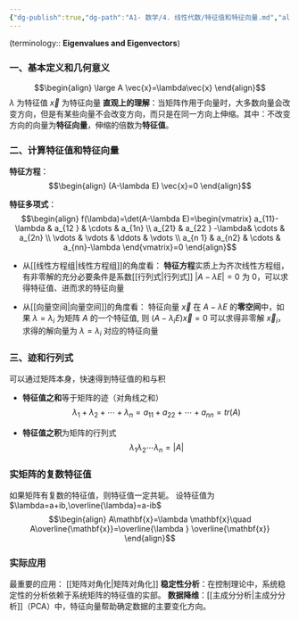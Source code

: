 ```yaml
---
{"dg-publish":true,"dg-path":"A1- 数学/4. 线性代数/特征值和特征向量.md","aliases":["特征值","特征向量"],"permalink":"/A1- 数学/4. 线性代数/特征值和特征向量/","dgPassFrontmatter":true,"noteIcon":"","created":"2024-10-08T19:35:28.743+08:00","updated":"2025-06-29T16:02:15.836+08:00"}
---
```


(terminology:: **Eigenvalues and Eigenvectors**)   

### 一、基本定义和几何意义
$$\begin{align}
\large A \vec{x}=\lambda\vec{x}
\end{align}$$
$\lambda$ 为特征值    $\vec{x}$ 为特征向量
**直观上的理解**：当矩阵作用于向量时，大多数向量会改变方向，但是有某些向量不会改变方向，而只是在同一方向上伸缩。其中：不改变方向的向量为**特征向量**，伸缩的倍数为**特征值**。

### 二、计算特征值和特征向量
**特征方程**：
$$\begin{align}
(A-\lambda E) \vec{x}=0
\end{align}$$

**特征多项式**：  
$$\begin{align}
f(\lambda)=\det(A-\lambda E)=\begin{vmatrix}
a_{11}-\lambda & a_{12 } & \cdots & a_{1n} \\
a_{21} & a_{22 } -\lambda& \cdots & a_{2n} \\
\vdots  &  \vdots  & \ddots  & \vdots \\
a_{n 1} & a_{n2} & \cdots  & a_{nn}-\lambda
\end{vmatrix}=0
\end{align}$$

- 从[[线性方程组\|线性方程组]]的角度看：
	**特征方程**实质上为齐次线性方程组，有非零解的充分必要条件是系数[[行列式\|行列式]] $\left\lvert  A-\lambda E \right\rvert=0$ 为 0，可以求得特征值、进而求的特征向量

- 从[[向量空间\|向量空间]]的角度看：
	特征向量 $\vec{x}$ 在 $A-\lambda E$ 的**零空间**中，如果 $\lambda=\lambda_{i}$ 为矩阵 $A$ 的一个特征值, 则 $(A-\lambda_{i}E) \vec{x}=0$ 可以求得非零解 $\vec{x}_{i}$，求得的解向量为 $\lambda=\lambda_{i}$ 对应的特征向量

### 三、迹和行列式
可以通过矩阵本身，快速得到特征值的和与积
- **特征值之和**等于矩阵的迹（对角线之和）
$${\lambda}_{1} + {\lambda}_{2} + \cdots +  {\lambda}_{n}={a}_{11}+{a}_{22}+\cdots+{a}_ {nn} =tr(A)$$

- **特征值之积**为矩阵的行列式
$${\lambda}_{1}  {\lambda}_{2}  \cdots   {\lambda}_{n}=\left\lvert  A \right\rvert$$


### 实矩阵的复数特征值
如果矩阵有复数的特征值，则特征值一定共轭。
设特征值为 $\lambda=a+ib,\overline{\lambda}=a-ib$
$$\begin{align}
A\mathbf{x}=\lambda \mathbf{x}\quad A\overline{\mathbf{x}}=\overline{\lambda  }   \overline{\mathbf{x}}  
\end{align}$$
### 实际应用
最重要的应用： [[矩阵对角化\|矩阵对角化]]
**稳定性分析**：在控制理论中，系统稳定性的分析依赖于系统矩阵的特征值的实部。
**数据降维**：[[主成分分析\|主成分分析]]（PCA）中，特征向量帮助确定数据的主要变化方向。


